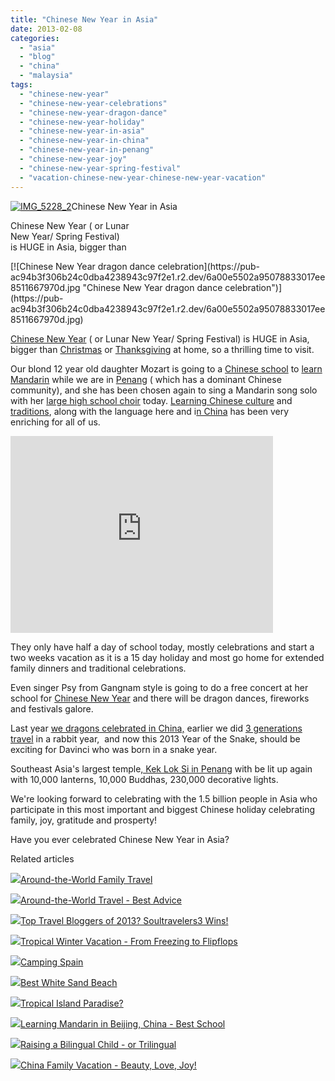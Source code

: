 ```yaml
---
title: "Chinese New Year in Asia"
date: 2013-02-08
categories: 
  - "asia"
  - "blog"
  - "china"
  - "malaysia"
tags: 
  - "chinese-new-year"
  - "chinese-new-year-celebrations"
  - "chinese-new-year-dragon-dance"
  - "chinese-new-year-holiday"
  - "chinese-new-year-in-asia"
  - "chinese-new-year-in-china"
  - "chinese-new-year-in-penang"
  - "chinese-new-year-joy"
  - "chinese-new-year-spring-festival"
  - "vacation-chinese-new-year-chinese-new-year-vacation"
---
```


[![IMG_5228_2](https://pub-ac94b3f306b24c0dba4238943c97f2e1.r2.dev/6a00e5502a95078833017ee8511610970d.jpg "IMG_5228_2")](https://pub-ac94b3f306b24c0dba4238943c97f2e1.r2.dev/6a00e5502a95078833017ee8511610970d.jpg)Chinese New Year in Asia  
  
Chinese New Year ( or Lunar  
New Year/ Spring Festival)  
is HUGE in Asia, bigger than

<!--more--> [![Chinese New Year dragon dance celebration](https://pub-ac94b3f306b24c0dba4238943c97f2e1.r2.dev/6a00e5502a95078833017ee8511667970d.jpg "Chinese New Year dragon dance celebration")](https://pub-ac94b3f306b24c0dba4238943c97f2e1.r2.dev/6a00e5502a95078833017ee8511667970d.jpg)  
  
[Chinese New Year](http://soultravelers3new.local/2011/02/20-stunning-photos-chinese-new-year-georgetown-penang.html "Chinese new year stunning photos") ( or Lunar New Year/ Spring Festival) is HUGE in Asia, bigger than [Christmas](http://soultravelers3new.local/2010/12/tropical-christmas-abroad-in-asia.html "Christmas in Asia") or [Thanksgiving](http://soultravelers3new.local/2012/11/thanksgiving-in-china.html "Thanksgiving in China") at home, so a thrilling time to visit.  
  
Our blond 12 year old daughter Mozart is going to a [Chinese school](http://soultravelers3new.local/2012/07/chinese-school-in-asia-11-year-old-american-doing-physics-in-mandarin.html "American in Chinese school") to [learn Mandarin](http://soultravelers3new.local/2013/01/learning-mandarin-in-beijing-china-best-school.html "learning Mandarin best school Beijing") while we are in [Penang](http://soultravelers3new.local/2012/06/why-learn-mandarin-in-tropical-asia-penang.html "Penang Chinese school") ( which has a dominant Chinese community), and she has been chosen again to sing a Mandarin song solo with her [large high school choir](http://soultravelers3new.local/2011/04/earth-day-song-solo-and-1st-place.html "high school choir mandarin song") today. [Learning Chinese culture](http://soultravelers3new.local/2012/06/chines.html "learning chinese culture - teas ceremony") and [traditions](http://soultravelers3new.local/2012/04/the-beauty-of-traditional-chinese-culture.html "Chinese traditional culture"), along with the language here and i[n China](http://soultravelers3new.local/2012/11/china-travel-in-the-autumn.html "China travel") has been very enriching for all of us.  
  
  

<iframe src="http://www.youtube.com/embed/fwbU_OGfSQg?rel=0" frameborder="0" height="315" width="420"></iframe>

  
  
  
They only have half a day of school today, mostly celebrations and start a two weeks vacation as it is a 15 day holiday and most go home for extended family dinners and traditional celebrations.  
  
Even singer Psy from Gangnam style is going to do a free concert at her school for [Chinese New Year](http://soultravelers3new.local/2011/02/family-travel-year-of-the-rabbit-in-asia-photos-chinese-new-year-.html "Chinese New Year") and there will be dragon dances, fireworks and festivals galore.  
  
Last year [we dragons celebrated in China,](http://soultravelers3new.local/2012/11/visiting-china-and-dragons.html "dragons in China") earlier we did [3 generations travel](http://soultravelers3new.local/2011/01/traveling-with-grandma-3-generation-travel.html "3 generations travel") in a rabbit year,  and now this 2013 Year of the Snake, should be exciting for Davinci who was born in a snake year.  
  
Southeast Asia's largest temple[, Kek Lok Si in Penang](http://soultravelers3new.local/2012/09/stunning-kek-lok-si-largest-buddhist-temple-in-se-asia.html "Kek Lok Si temple in Penang on Chinese New Year") with be lit up again with 10,000 lanterns, 10,000 Buddhas, 230,000 decorative lights.  
  
We're looking forward to celebrating with the 1.5 billion people in Asia who participate in this most important and biggest Chinese holiday celebrating family, joy, gratitude and prosperty!  
  
Have you ever celebrated Chinese New Year in Asia?  
  
  

Related articles

[![](http://i.zemanta.com/134800869_80_80.jpg)](http://soultravelers3new.local/2012/12/around-the-world-family-travel.html)[Around-the-World Family Travel](http://soultravelers3new.local/2012/12/around-the-world-family-travel.html)

[![](http://i.zemanta.com/133178306_80_80.jpg)](http://soultravelers3new.local/2012/12/-around-the-world-travel-best-advice.html)[Around-the-World Travel - Best Advice](http://soultravelers3new.local/2012/12/-around-the-world-travel-best-advice.html)

[![](http://i.zemanta.com/135568483_80_80.jpg)](http://soultravelers3new.local/2013/01/top-travel-bloggers-of-2013-soultravelers3-wins-.html)[Top Travel Bloggers of 2013? Soultravelers3 Wins!](http://soultravelers3new.local/2013/01/top-travel-bloggers-of-2013-soultravelers3-wins-.html)

[![](http://i.zemanta.com/132755696_80_80.jpg)](http://soultravelers3new.local/2012/12/tropical-winter-vacation-from-freezing-to-flipflops.html)[Tropical Winter Vacation - From Freezing to Flipflops](http://soultravelers3new.local/2012/12/tropical-winter-vacation-from-freezing-to-flipflops.html)

[![](http://i.zemanta.com/137403788_80_80.jpg)](http://soultravelers3new.local/2013/01/camping-spain.html)[Camping Spain](http://soultravelers3new.local/2013/01/camping-spain.html)

[![](http://i.zemanta.com/135775485_80_80.jpg)](http://soultravelers3new.local/2013/01/best-white-sand-beach-.html)[Best White Sand Beach](http://soultravelers3new.local/2013/01/best-white-sand-beach-.html)

[![](http://i.zemanta.com/141946037_80_80.jpg)](http://soultravelers3new.local/2013/01/tropical-island-paradise.html)[Tropical Island Paradise?](http://soultravelers3new.local/2013/01/tropical-island-paradise.html)

[![](http://i.zemanta.com/141410675_80_80.jpg)](http://soultravelers3new.local/2013/01/learning-mandarin-in-beijing-china-best-school.html)[Learning Mandarin in Beijing, China - Best School](http://soultravelers3new.local/2013/01/learning-mandarin-in-beijing-china-best-school.html)

[![](http://i.zemanta.com/137126168_80_80.jpg)](http://soultravelers3new.local/2013/01/raising-a-bilingual-child-or-trilingual.html)[Raising a Bilingual Child - or Trilingual](http://soultravelers3new.local/2013/01/raising-a-bilingual-child-or-trilingual.html)

[![](http://i.zemanta.com/132518557_80_80.jpg)](http://soultravelers3new.local/2012/12/china-family-vacation-beauty-love-joy-.html)[China Family Vacation - Beauty, Love, Joy!](http://soultravelers3new.local/2012/12/china-family-vacation-beauty-love-joy-.html)
